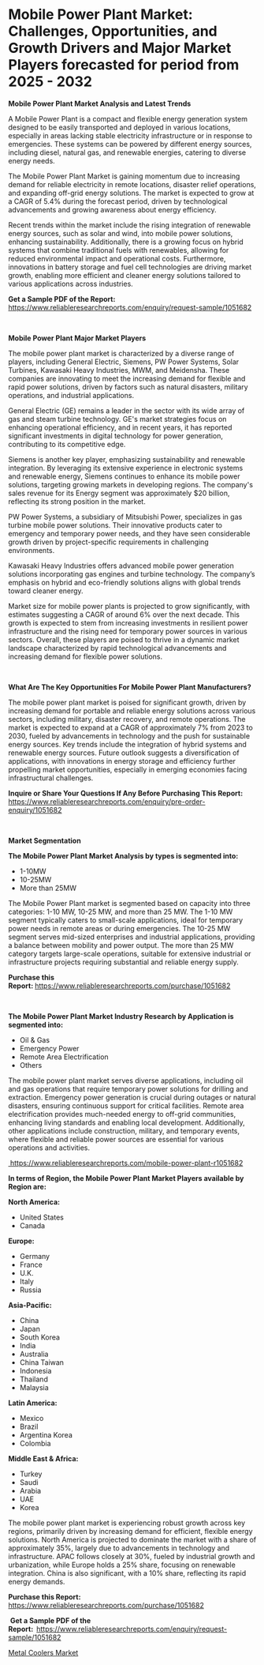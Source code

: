 <p><h1>Mobile Power Plant Market: Challenges, Opportunities, and Growth Drivers and Major Market Players forecasted for period from 2025 - 2032</h1></p><p><strong>Mobile Power Plant Market Analysis and Latest Trends</strong></p>
<p><p>A Mobile Power Plant is a compact and flexible energy generation system designed to be easily transported and deployed in various locations, especially in areas lacking stable electricity infrastructure or in response to emergencies. These systems can be powered by different energy sources, including diesel, natural gas, and renewable energies, catering to diverse energy needs.</p><p>The Mobile Power Plant Market is gaining momentum due to increasing demand for reliable electricity in remote locations, disaster relief operations, and expanding off-grid energy solutions. The market is expected to grow at a CAGR of 5.4% during the forecast period, driven by technological advancements and growing awareness about energy efficiency. </p><p>Recent trends within the market include the rising integration of renewable energy sources, such as solar and wind, into mobile power solutions, enhancing sustainability. Additionally, there is a growing focus on hybrid systems that combine traditional fuels with renewables, allowing for reduced environmental impact and operational costs. Furthermore, innovations in battery storage and fuel cell technologies are driving market growth, enabling more efficient and cleaner energy solutions tailored to various applications across industries.</p></p>
<p><strong>Get a Sample PDF of the Report:&nbsp;</strong> <a href="https://www.reliableresearchreports.com/enquiry/request-sample/1051682?utm_campaign=2216&utm_medium=2&utm_source=Github&utm_content=ia&utm_term=09042025&utm_id=mobile-power-plant">https://www.reliableresearchreports.com/enquiry/request-sample/1051682</a></p>
<p>&nbsp;</p>
<p><strong>Mobile Power Plant Major Market Players</strong></p>
<p><p>The mobile power plant market is characterized by a diverse range of players, including General Electric, Siemens, PW Power Systems, Solar Turbines, Kawasaki Heavy Industries, MWM, and Meidensha. These companies are innovating to meet the increasing demand for flexible and rapid power solutions, driven by factors such as natural disasters, military operations, and industrial applications.</p><p>General Electric (GE) remains a leader in the sector with its wide array of gas and steam turbine technology. GE's market strategies focus on enhancing operational efficiency, and in recent years, it has reported significant investments in digital technology for power generation, contributing to its competitive edge.</p><p>Siemens is another key player, emphasizing sustainability and renewable integration. By leveraging its extensive experience in electronic systems and renewable energy, Siemens continues to enhance its mobile power solutions, targeting growing markets in developing regions. The company's sales revenue for its Energy segment was approximately $20 billion, reflecting its strong position in the market.</p><p>PW Power Systems, a subsidiary of Mitsubishi Power, specializes in gas turbine mobile power solutions. Their innovative products cater to emergency and temporary power needs, and they have seen considerable growth driven by project-specific requirements in challenging environments.</p><p>Kawasaki Heavy Industries offers advanced mobile power generation solutions incorporating gas engines and turbine technology. The company’s emphasis on hybrid and eco-friendly solutions aligns with global trends toward cleaner energy.</p><p>Market size for mobile power plants is projected to grow significantly, with estimates suggesting a CAGR of around 6% over the next decade. This growth is expected to stem from increasing investments in resilient power infrastructure and the rising need for temporary power sources in various sectors. Overall, these players are poised to thrive in a dynamic market landscape characterized by rapid technological advancements and increasing demand for flexible power solutions.</p></p>
<p>&nbsp;</p>
<p><strong>What Are The Key Opportunities For Mobile Power Plant Manufacturers?</strong></p>
<p><p>The mobile power plant market is poised for significant growth, driven by increasing demand for portable and reliable energy solutions across various sectors, including military, disaster recovery, and remote operations. The market is expected to expand at a CAGR of approximately 7% from 2023 to 2030, fueled by advancements in technology and the push for sustainable energy sources. Key trends include the integration of hybrid systems and renewable energy sources. Future outlook suggests a diversification of applications, with innovations in energy storage and efficiency further propelling market opportunities, especially in emerging economies facing infrastructural challenges.</p></p>
<p><strong>Inquire or Share Your Questions If Any Before Purchasing This Report:</strong> <a href="https://www.reliableresearchreports.com/enquiry/pre-order-enquiry/1051682?utm_campaign=2216&utm_medium=2&utm_source=Github&utm_content=ia&utm_term=09042025&utm_id=mobile-power-plant">https://www.reliableresearchreports.com/enquiry/pre-order-enquiry/1051682</a></p>
<p>&nbsp;</p>
<p><strong>Market Segmentation</strong></p>
<p><strong>The Mobile Power Plant Market Analysis by types is segmented into:</strong></p>
<p><ul><li>1-10MW</li><li>10-25MW</li><li>More than 25MW</li></ul></p>
<p><p>The Mobile Power Plant market is segmented based on capacity into three categories: 1-10 MW, 10-25 MW, and more than 25 MW. The 1-10 MW segment typically caters to small-scale applications, ideal for temporary power needs in remote areas or during emergencies. The 10-25 MW segment serves mid-sized enterprises and industrial applications, providing a balance between mobility and power output. The more than 25 MW category targets large-scale operations, suitable for extensive industrial or infrastructure projects requiring substantial and reliable energy supply.</p></p>
<p><strong>Purchase this Report:&nbsp;</strong><a href="https://www.reliableresearchreports.com/purchase/1051682?utm_campaign=2216&utm_medium=2&utm_source=Github&utm_content=ia&utm_term=09042025&utm_id=mobile-power-plant">https://www.reliableresearchreports.com/purchase/1051682</a></p>
<p>&nbsp;</p>
<p><strong>The Mobile Power Plant Market Industry Research by Application is segmented into:</strong></p>
<p><ul><li>Oil & Gas</li><li>Emergency Power</li><li>Remote Area Electrification</li><li>Others</li></ul></p>
<p><p>The mobile power plant market serves diverse applications, including oil and gas operations that require temporary power solutions for drilling and extraction. Emergency power generation is crucial during outages or natural disasters, ensuring continuous support for critical facilities. Remote area electrification provides much-needed energy to off-grid communities, enhancing living standards and enabling local development. Additionally, other applications include construction, military, and temporary events, where flexible and reliable power sources are essential for various operations and activities.</p></p>
<p><a href="https://www.reliableresearchreports.com/mobile-power-plant-r1051682?utm_campaign=2216&utm_medium=2&utm_source=Github&utm_content=ia&utm_term=09042025&utm_id=mobile-power-plant">&nbsp;https://www.reliableresearchreports.com/mobile-power-plant-r1051682</a></p>
<p><strong>In terms of Region, the Mobile Power Plant Market Players available by Region are:</strong></p>
<p>
    <p> <strong> North America: </strong>
        <ul>
            <li>United States</li>
            <li>Canada</li>
        </ul>
        </p> 
    <p> <strong> Europe: </strong>
        <ul>
            <li>Germany</li>
            <li>France</li>
            <li>U.K.</li>
            <li>Italy</li>
            <li>Russia</li>
        </ul>
        </p> 
    <p> <strong> Asia-Pacific: </strong>
        <ul>
            <li>China</li>
            <li>Japan</li>
            <li>South Korea</li>
            <li>India</li>
            <li>Australia</li>
            <li>China Taiwan</li>
            <li>Indonesia</li>
            <li>Thailand</li>
            <li>Malaysia</li>
        </ul>
        </p> 
    <p> <strong> Latin America: </strong>
        <ul>
            <li>Mexico</li>
            <li>Brazil</li>
            <li>Argentina Korea</li>
            <li>Colombia</li>
        </ul>
        </p> 
    <p> <strong> Middle East & Africa: </strong>
        <ul>
            <li>Turkey</li>
            <li>Saudi</li>
            <li>Arabia</li>
            <li>UAE</li>
            <li>Korea</li>
        </ul>
    </p>
    </p>
<p><p>The mobile power plant market is experiencing robust growth across key regions, primarily driven by increasing demand for efficient, flexible energy solutions. North America is projected to dominate the market with a share of approximately 35%, largely due to advancements in technology and infrastructure. APAC follows closely at 30%, fueled by industrial growth and urbanization, while Europe holds a 25% share, focusing on renewable integration. China is also significant, with a 10% share, reflecting its rapid energy demands.</p></p>
<p><strong>Purchase this Report: </strong><a href="https://www.reliableresearchreports.com/purchase/1051682?utm_campaign=2216&utm_medium=2&utm_source=Github&utm_content=ia&utm_term=09042025&utm_id=mobile-power-plant">https://www.reliableresearchreports.com/purchase/1051682</a></p>
<p>&nbsp;<strong>Get a Sample PDF of the Report:&nbsp;&nbsp;</strong><a href="https://www.reliableresearchreports.com/enquiry/request-sample/1051682?utm_campaign=2216&utm_medium=2&utm_source=Github&utm_content=ia&utm_term=09042025&utm_id=mobile-power-plant">https://www.reliableresearchreports.com/enquiry/request-sample/1051682</a></p>
<p><strong></strong></p>
<p><p><a href="https://github.com/ubavicachida/Market-Research-Report-List-1/blob/main/metal-coolers-market.md?utm_campaign=2216&utm_medium=2&utm_source=Github&utm_content=ia&utm_term=09042025&utm_id=mobile-power-plant">Metal Coolers Market</a></p></p>